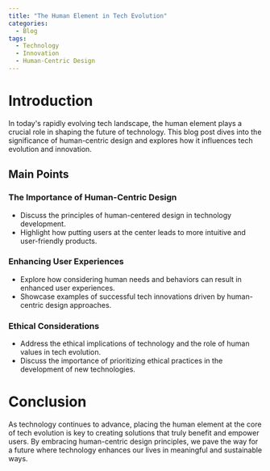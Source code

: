 ```yaml
---
title: "The Human Element in Tech Evolution"
categories:
  - Blog
tags:
  - Technology
  - Innovation
  - Human-Centric Design
---
```


# Introduction
In today's rapidly evolving tech landscape, the human element plays a crucial role in shaping the future of technology. This blog post dives into the significance of human-centric design and explores how it influences tech evolution and innovation.

## Main Points
### The Importance of Human-Centric Design
- Discuss the principles of human-centered design in technology development.
- Highlight how putting users at the center leads to more intuitive and user-friendly products.

### Enhancing User Experiences
- Explore how considering human needs and behaviors can result in enhanced user experiences.
- Showcase examples of successful tech innovations driven by human-centric design approaches.

### Ethical Considerations
- Address the ethical implications of technology and the role of human values in tech evolution.
- Discuss the importance of prioritizing ethical practices in the development of new technologies.

# Conclusion
As technology continues to advance, placing the human element at the core of tech evolution is key to creating solutions that truly benefit and empower users. By embracing human-centric design principles, we pave the way for a future where technology enhances our lives in meaningful and sustainable ways.